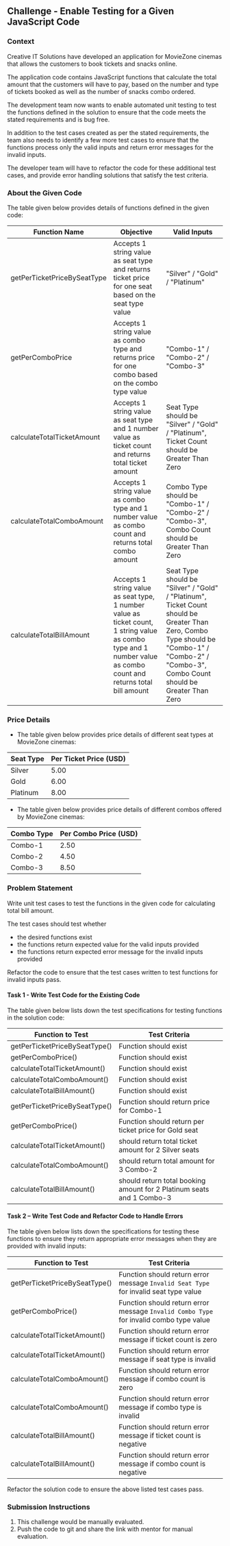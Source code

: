 ## Challenge - Enable Testing for a Given JavaScript Code

### Context

Creative IT Solutions have developed an application for MovieZone cinemas that allows the customers to book tickets and snacks online.​

The application code contains JavaScript functions that calculate the total amount that the customers will have to pay, based on the number and type of tickets booked as well as the number of snacks combo ordered.​

The development team now wants to enable automated unit testing to test the functions defined in the solution to ensure that the code meets the stated requirements and is bug free.​

In addition to the test cases created as per the stated requirements, the team also needs to identify a few more test cases to ensure that the functions process only the valid inputs and return error messages for the invalid inputs.​

The developer team will have to refactor the code for these additional test cases, and provide error handling solutions that satisfy the test criteria.

### About the Given Code

The table given below provides details of functions defined in the given code:

|Function Name|Objective|Valid Inputs|
|-------------|---------|----------|
|getPerTicketPriceBySeatType|Accepts 1 string value as seat type and returns ticket price for one seat based on the seat type value|"Silver" / "Gold" / "Platinum"
|getPerComboPrice|Accepts 1 string value as combo type and returns price for one combo based on the combo type value|"Combo-1" / "Combo-2" / "Combo-3"
|calculateTotalTicketAmount|Accepts 1 string value as seat type and 1 number value as ticket count and returns total ticket amount|Seat Type should be "Silver" / "Gold" / "Platinum", Ticket Count should be Greater Than Zero
|calculateTotalComboAmount|Accepts 1 string value as combo type and 1 number value as combo count and returns total combo amount|Combo Type should be "Combo-1" / "Combo-2" / "Combo-3", Combo Count should be Greater Than Zero
|calculateTotalBillAmount|Accepts 1 string value as seat type, 1 number value as ticket count, 1 string value as combo type and 1 number value as combo count and returns total bill amount|Seat Type should be "Silver" / "Gold" / "Platinum", Ticket Count should be Greater Than Zero, Combo Type should be "Combo-1" / "Combo-2" / "Combo-3", Combo Count should be Greater Than Zero

### Price Details

- The table given below provides price details of different seat types at MovieZone cinemas:​

|Seat Type|Per Ticket Price (USD)|
|-------------|---------
|Silver|5.00|
|Gold|6.00|
|Platinum|8.00|​

- The table given below provides price details of different combos offered by MovieZone cinemas:

|Combo Type|Per Combo Price (USD)|
|-------------|---------
|Combo-1|2.50|
|Combo-2|4.50|
|Combo-3|8.50|​

### Problem Statement

Write unit test cases to test the functions in the given code for calculating total bill amount.

The test cases should test whether 
- the desired functions exist
- the functions return expected value for the valid inputs provided
- the functions return expected error message for the invalid inputs provided    

Refactor the code to ensure that the test cases written to test functions for invalid inputs pass.

#### Task 1 - Write Test Code for the Existing Code

The table given below lists down the test specifications for testing functions in the solution code:

|Function to Test|Test Criteria|
|----------------|-------------|
|getPerTicketPriceBySeatType()|Function should exist|
|getPerComboPrice()|Function should exist|
|calculateTotalTicketAmount()|Function should exist|
|calculateTotalComboAmount()|Function should exist|
|calculateTotalBillAmount()|Function should exist|
|getPerTicketPriceBySeatType()|Function should return price for Combo-1
|getPerComboPrice()|Function should return  per ticket price for Gold seat
|calculateTotalTicketAmount()|should return total ticket amount for 2 Silver seats
|calculateTotalComboAmount()|should return total amount for 3 Combo-2
|calculateTotalBillAmount()|should return total booking amount for 2 Platinum seats and 1 Combo-3

#### Task 2 – Write Test Code and Refactor Code to Handle Errors

The table given below lists down the specifications for testing these functions to ensure they return appropriate error messages when they are provided with invalid inputs:

|Function to Test|Test Criteria|
|----------------|-------------|
|getPerTicketPriceBySeatType()|Function should return error message `Invalid Seat Type` for invalid seat type value|
|getPerComboPrice()|Function should return error message `Invalid Combo Type` for invalid combo type value|
|calculateTotalTicketAmount()|Function should return error message if ticket count is zero|
|calculateTotalTicketAmount()|Function should return error message if seat type is invalid|
|calculateTotalComboAmount()|Function should return error message if combo count is zero|
|calculateTotalComboAmount()|Function should return error message if combo type is invalid|
|calculateTotalBillAmount()|Function should return error message if ticket count is negative|
|calculateTotalBillAmount()|Function should return error message if combo count is negative|

Refactor the solution code to ensure the above listed test cases pass.

### Submission Instructions

1. This challenge would be manually evaluated.​
2. Push the code to git and share the link with mentor for manual evaluation.